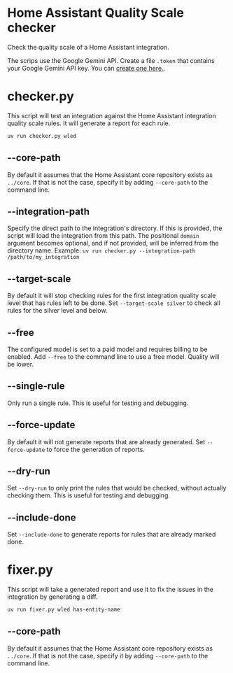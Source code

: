 # Home Assistant Quality Scale checker

Check the quality scale of a Home Assistant integration.

The scrips use the Google Gemini API. Create a file `.token` that contains your Google Gemini API key. You can [create one here.](https://aistudio.google.com/apikey).

# checker.py

This script will test an integration against the Home Assistant integration quality scale rules. It will generate a report for each rule.

```bash
uv run checker.py wled
```

## --core-path

By default it assumes that the Home Assistant core repository exists as `../core`. If that is not the case, specify it by adding `--core-path` to the command line.

## --integration-path

Specify the direct path to the integration's directory. If this is provided, the script will load the integration from this path. The positional `domain` argument becomes optional, and if not provided, will be inferred from the directory name. Example: `uv run checker.py --integration-path /path/to/my_integration`

## --target-scale

By default it will stop checking rules for the first integration quality scale level that has rules left to be done. Set `--target-scale silver` to check all rules for the silver level and below.

## --free

The configured model is set to a paid model and requires billing to be enabled. Add `--free` to the command line to use a free model. Quality will be lower.

## --single-rule

Only run a single rule. This is useful for testing and debugging.

## --force-update

By default it will not generate reports that are already generated. Set `--force-update` to force the generation of reports.

## --dry-run

Set `--dry-run` to only print the rules that would be checked, without actually checking them. This is useful for testing and debugging.

## --include-done

Set `--include-done` to generate reports for rules that are already marked done.

# fixer.py

This script will take a generated report and use it to fix the issues in the integration by generating a diff.

```bash
uv run fixer.py wled has-entity-name
```

## --core-path

By default it assumes that the Home Assistant core repository exists as `../core`. If that is not the case, specify it by adding `--core-path` to the command line.
